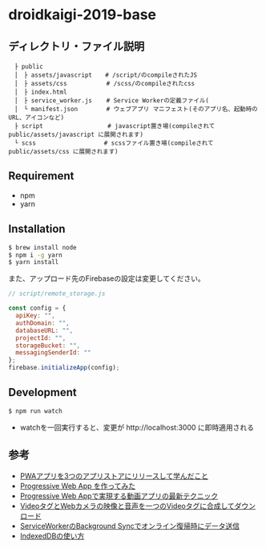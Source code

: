 # droidkaigi-2019-base

## ディレクトリ・ファイル説明

```
　├ public
　│　├ assets/javascript　  # /script/のcompileされたJS
　│　├ assets/css           # /scss/のcompileされたcss
　│　├ index.html           
　│　├ service_worker.js    # Service Workerの定義ファイル(
　│　└ manifest.json        # ウェブアプリ マニフェスト(そのアプリ名、起動時の URL、アイコンなど)
　├ script                  # javascript置き場(compileされて public/assets/javascript に展開されます)
　└ scss              　　　# scssファイル置き場(compileされて public/assets/css に展開されます)
```

## Requirement

* npm
* yarn

## Installation

```sh
$ brew install node
$ npm i -g yarn
$ yarn install
```

また、アップロード先のFirebaseの設定は変更してください。

```javascript
// script/remote_storage.js

const config = {
  apiKey: "",
  authDomain: "",
  databaseURL: "",
  projectId: "",
  storageBucket: "",
  messagingSenderId: ""
};
firebase.initializeApp(config);
```

## Development

```sh
$ npm run watch
```
* watchを一回実行すると、変更が http://localhost:3000 に即時適用される

## 参考

* [PWAアプリを3つのアプリストアにリリースして学んだこと](https://qiita.com/rana_kualu/items/845a4e062b73df1d2762)
* [Progressive Web App を作ってみた](http://hentaro.hatenablog.com/entry/2017/10/15/191519)
* [Progressive Web Appで実現する動画アプリの最新テクニック](https://html5experts.jp/ryoyakawai/23440/)
* [VideoタグとWebカメラの映像と音声を一つのVideoタグに合成してダウンロード](http://design-lab.tuqulore.com/videoandwebcam_mixedvideo/)
* [ServiceWorkerのBackground Syncでオンライン復帰時にデータ送信](https://qiita.com/horo/items/28bc624b8a26ffa09621)
* [IndexedDBの使い方](https://qiita.com/butakoma/items/2c1c956b63fcf956a137)


